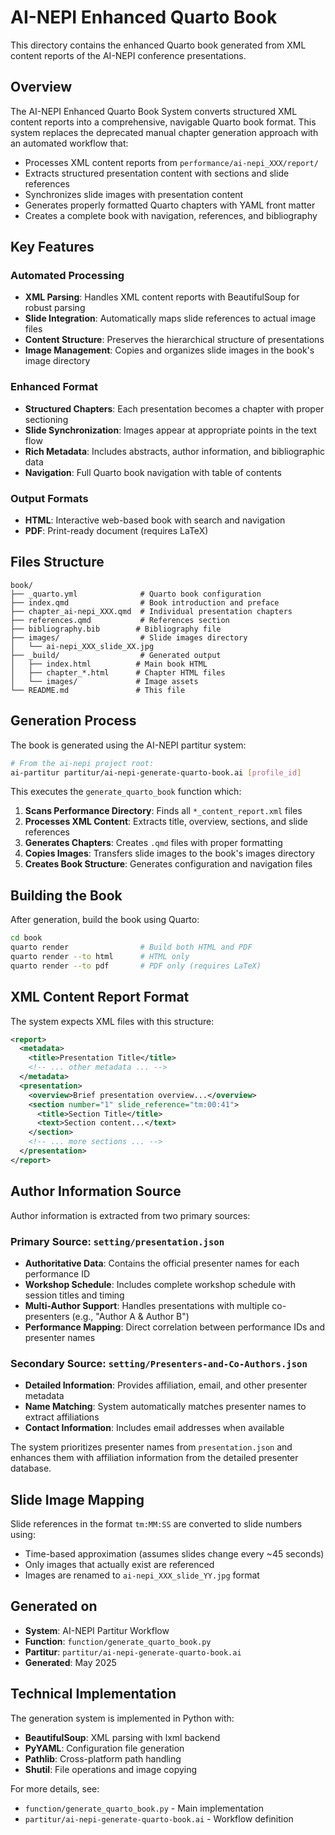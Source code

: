 # AI-NEPI Enhanced Quarto Book

This directory contains the enhanced Quarto book generated from XML content reports of the AI-NEPI conference presentations.

## Overview

The AI-NEPI Enhanced Quarto Book System converts structured XML content reports into a comprehensive, navigable Quarto book format. This system replaces the deprecated manual chapter generation approach with an automated workflow that:

- Processes XML content reports from `performance/ai-nepi_XXX/report/`
- Extracts structured presentation content with sections and slide references
- Synchronizes slide images with presentation content
- Generates properly formatted Quarto chapters with YAML front matter
- Creates a complete book with navigation, references, and bibliography

## Key Features

### Automated Processing
- **XML Parsing**: Handles XML content reports with BeautifulSoup for robust parsing
- **Slide Integration**: Automatically maps slide references to actual image files
- **Content Structure**: Preserves the hierarchical structure of presentations
- **Image Management**: Copies and organizes slide images in the book's image directory

### Enhanced Format
- **Structured Chapters**: Each presentation becomes a chapter with proper sectioning
- **Slide Synchronization**: Images appear at appropriate points in the text flow
- **Rich Metadata**: Includes abstracts, author information, and bibliographic data
- **Navigation**: Full Quarto book navigation with table of contents

### Output Formats
- **HTML**: Interactive web-based book with search and navigation
- **PDF**: Print-ready document (requires LaTeX)

## Files Structure

```
book/
├── _quarto.yml              # Quarto book configuration
├── index.qmd                # Book introduction and preface
├── chapter_ai-nepi_XXX.qmd  # Individual presentation chapters
├── references.qmd           # References section
├── bibliography.bib        # Bibliography file
├── images/                  # Slide images directory
│   └── ai-nepi_XXX_slide_XX.jpg
├── _build/                  # Generated output
│   ├── index.html          # Main book HTML
│   ├── chapter_*.html      # Chapter HTML files
│   └── images/             # Image assets
└── README.md               # This file
```

## Generation Process

The book is generated using the AI-NEPI partitur system:

```bash
# From the ai-nepi project root:
ai-partitur partitur/ai-nepi-generate-quarto-book.ai [profile_id]
```

This executes the `generate_quarto_book` function which:

1. **Scans Performance Directory**: Finds all `*_content_report.xml` files
2. **Processes XML Content**: Extracts title, overview, sections, and slide references
3. **Generates Chapters**: Creates `.qmd` files with proper formatting
4. **Copies Images**: Transfers slide images to the book's images directory
5. **Creates Book Structure**: Generates configuration and navigation files

## Building the Book

After generation, build the book using Quarto:

```bash
cd book
quarto render                # Build both HTML and PDF
quarto render --to html      # HTML only
quarto render --to pdf       # PDF only (requires LaTeX)
```

## XML Content Report Format

The system expects XML files with this structure:

```xml
<report>
  <metadata>
    <title>Presentation Title</title>
    <!-- ... other metadata ... -->
  </metadata>
  <presentation>
    <overview>Brief presentation overview...</overview>
    <section number="1" slide_reference="tm:00:41">
      <title>Section Title</title>
      <text>Section content...</text>
    </section>
    <!-- ... more sections ... -->
  </presentation>
</report>
```

## Author Information Source

Author information is extracted from two primary sources:

### Primary Source: `setting/presentation.json`
- **Authoritative Data**: Contains the official presenter names for each performance ID
- **Workshop Schedule**: Includes complete workshop schedule with session titles and timing
- **Multi-Author Support**: Handles presentations with multiple co-presenters (e.g., "Author A & Author B")
- **Performance Mapping**: Direct correlation between performance IDs and presenter names

### Secondary Source: `setting/Presenters-and-Co-Authors.json`
- **Detailed Information**: Provides affiliation, email, and other presenter metadata
- **Name Matching**: System automatically matches presenter names to extract affiliations
- **Contact Information**: Includes email addresses when available

The system prioritizes presenter names from `presentation.json` and enhances them with affiliation information from the detailed presenter database.

## Slide Image Mapping

Slide references in the format `tm:MM:SS` are converted to slide numbers using:
- Time-based approximation (assumes slides change every ~45 seconds)
- Only images that actually exist are referenced
- Images are renamed to `ai-nepi_XXX_slide_YY.jpg` format

## Generated on
- **System**: AI-NEPI Partitur Workflow
- **Function**: `function/generate_quarto_book.py`
- **Partitur**: `partitur/ai-nepi-generate-quarto-book.ai`
- **Generated**: May 2025

## Technical Implementation

The generation system is implemented in Python with:
- **BeautifulSoup**: XML parsing with lxml backend
- **PyYAML**: Configuration file generation
- **Pathlib**: Cross-platform path handling
- **Shutil**: File operations and image copying

For more details, see:
- `function/generate_quarto_book.py` - Main implementation
- `partitur/ai-nepi-generate-quarto-book.ai` - Workflow definition 